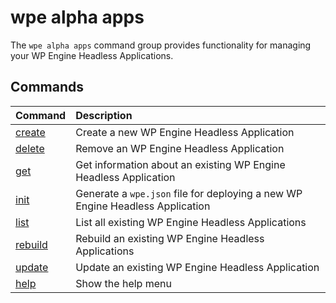 # wpe alpha apps

The `wpe alpha apps` command group provides functionality for managing your WP Engine Headless Applications.

## Commands

| Command                                          | Description                                                                   |
|:-------------------------------------------------|:------------------------------------------------------------------------------|
| [create](/reference/cli/wpe/alpha/apps/create)   | Create a new WP Engine Headless Application                                   |
| [delete](/reference/cli/wpe/alpha/apps/delete)   | Remove an WP Engine Headless Application                                      |
| [get](/reference/cli/wpe/alpha/apps/get)         | Get information about an existing WP Engine Headless Application              |
| [init](/reference/cli/wpe/alpha/apps/init)       | Generate a `wpe.json` file for deploying a new WP Engine Headless Application |
| [list](/reference/cli/wpe/alpha/apps/list)       | List all existing WP Engine Headless Applications                             |
| [rebuild](/reference/cli/wpe/alpha/apps/rebuild) | Rebuild an existing WP Engine Headless Applications                           |
| [update](/reference/cli/wpe/alpha/apps/update)   | Update an existing WP Engine Headless Application                             |
| [help](/reference/cli/wpe/help)                  | Show the help menu                                                            |
